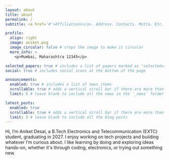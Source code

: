 ```yaml
---
layout: about
title: about
permalink: /
subtitle: <a href='#'>Affiliations</a>. Address. Contacts. Motto. Etc.

profile:
  align: right
  image: aniket.png
  image_circular: false # crops the image to make it circular
  more_info: >
    <p>Mumbai, Maharashtra 12345</p>

selected_papers: true # includes a list of papers marked as "selected={true}"
social: true # includes social icons at the bottom of the page

announcements:
  enabled: true # includes a list of news items
  scrollable: true # adds a vertical scroll bar if there are more than 3 news items
  limit: 5 # leave blank to include all the news in the `_news` folder

latest_posts:
  enabled: true
  scrollable: true # adds a vertical scroll bar if there are more than 3 new posts items
  limit: 3 # leave blank to include all the blog posts
---
```


Hi, I’m Aniket Desai, a B.Tech Electronics and Telecommunication (EXTC) student, graduating in 2027. I enjoy working on tech projects and building whatever I’m curious about. I like learning by doing and exploring ideas hands-on, whether it's through coding, electronics, or trying out something new.

